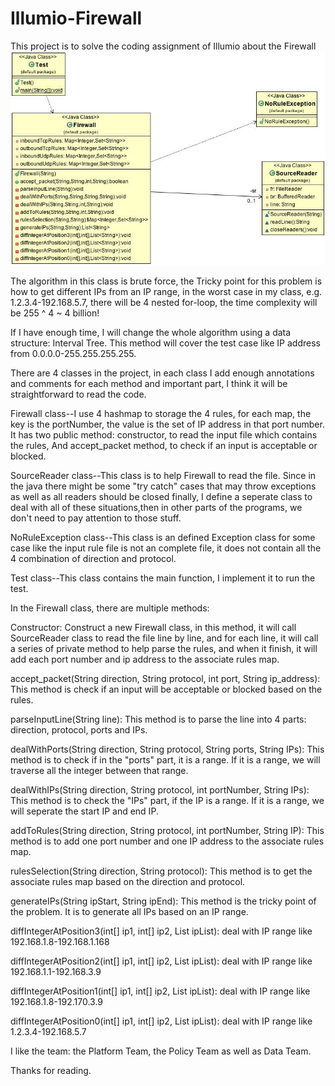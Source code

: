 # Illumio-Firewall
This project is to solve the coding assignment of Illumio about the Firewall
![Alt text](https://github.com/xzhang007/Illumio-Firewall/blob/master/classDiagram.jpg "Class Diagram")


The algorithm in this class is brute force, the Tricky point for this problem is how to get different IPs from an IP range, 
in the worst case in my class, e.g. 1.2.3.4-192.168.5.7, there will be 4 nested for-loop, 
the time complexity will be 255 ^ 4 ~ 4 billion!


If I have enough time, I will change the whole algorithm using a data structure: Interval Tree. This method will cover the
test case like IP address from 0.0.0.0-255.255.255.255.


There are 4 classes in the project, in each class I add enough annotations and comments for each method and important part,
I think it will be straightforward to read the code.



Firewall class--I use 4 hashmap to storage the 4 rules, for each map, the key is the portNumber,
 the value is the set of IP address in that port number.
 It has two public method: constructor, to read the input file which contains the rules,
And accept_packet method, to check if an input is acceptable or blocked.


SourceReader class--This class is to help Firewall to read the file.
Since in the java there might be some "try catch" cases that may throw exceptions as well as all readers should be closed finally,
I define a seperate class to deal with all of these situations,then in other parts of the programs, we don't need to pay attention to those stuff.


NoRuleException class--This class is an defined Exception class for some case like the input rule file is not an complete file,
it does not contain all the 4 combination of direction and protocol.


Test class--This class contains the main function, I implement it to run the test.



In the Firewall class, there are multiple methods:

Constructor:  Construct a new Firewall class, in this method, it will call SourceReader class to read the file line by line,
and for each line, it will call a series of private method to help parse the rules, and when it finish, it will add each port number and ip address to the associate rules map.

accept_packet(String direction, String protocol, int port, String ip_address): This method is check if an input will be acceptable or blocked based on the rules.

parseInputLine(String line): This method is to parse the line into 4 parts: direction, protocol, ports and IPs.

dealWithPorts(String direction, String protocol, String ports, String IPs): This method is to check if in the "ports" part, it is a range. If it is a range, we will traverse all the integer between that range.

dealWithIPs(String direction, String protocol, int portNumber, String IPs): This method is to check the "IPs" part, if the IP is a range. If it is a range, we will seperate the start IP and end IP.

addToRules(String direction, String protocol, int portNumber, String IP): This method is to add one port number and one IP address to the associate rules map.

rulesSelection(String direction, String protocol): This method is to get the associate rules map based on the direction and protocol.

generateIPs(String ipStart, String ipEnd): This method is the tricky point of the problem. It is to generate all IPs based on an IP range.

diffIntegerAtPosition3(int[] ip1, int[] ip2, List<String> ipList): deal with IP range like 192.168.1.8-192.168.1.168

diffIntegerAtPosition2(int[] ip1, int[] ip2, List<String> ipList): deal with IP range like 192.168.1.1-192.168.3.9

diffIntegerAtPosition1(int[] ip1, int[] ip2, List<String> ipList): deal with IP range like 192.168.1.8-192.170.3.9
 
diffIntegerAtPosition0(int[] ip1, int[] ip2, List<String> ipList): deal with IP range like 1.2.3.4-192.168.5.7



I like the team: the Platform Team, the Policy Team as well as Data Team.

Thanks for reading.
